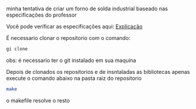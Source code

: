 minha tentativa de criar um forno de solda industrial baseado nas especificações do professor

Você pode verificar as especificações aqui: <a href="https://gitlab.com/fse_fga/trabalhos-2022_2/trabalho-2-2022-2" target=_blank>Explicação</a>

É necessario clonar o repositorio com o comando:

```bash 
gi clone
```
obs: é necessario ter o git instalado em sua maquina

Depois de clonados os repositorios e de insntaladas as bibliotecas apenas execute o comando abaixo na pasta raiz do repositorio

```bash 
make
```

o makefile resolve o resto
